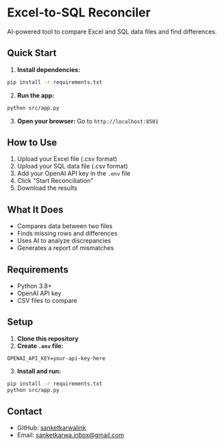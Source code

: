 # Excel-to-SQL Reconciler

AI-powered tool to compare Excel and SQL data files and find differences.

## Quick Start

1. **Install dependencies:**
```bash
pip install -r requirements.txt
```

2. **Run the app:**
```bash
python src/app.py
```

3. **Open your browser:** Go to `http://localhost:8501`

## How to Use

1. Upload your Excel file (.csv format)
2. Upload your SQL data file (.csv format)  
3. Add your OpenAI API key in the `.env` file
4. Click "Start Reconciliation"
5. Download the results

## What It Does

- Compares data between two files
- Finds missing rows and differences
- Uses AI to analyze discrepancies
- Generates a report of mismatches

## Requirements

- Python 3.8+
- OpenAI API key
- CSV files to compare

## Setup

1. **Clone this repository**
2. **Create `.env` file:**
```
OPENAI_API_KEY=your-api-key-here
```
3. **Install and run:**
```bash
pip install -r requirements.txt
python src/app.py
```

## Contact

- GitHub: [sanketkarwalink](https://github.com/sanketkarwalink)
- Email: sanketkarwa.inbox@gmail.com